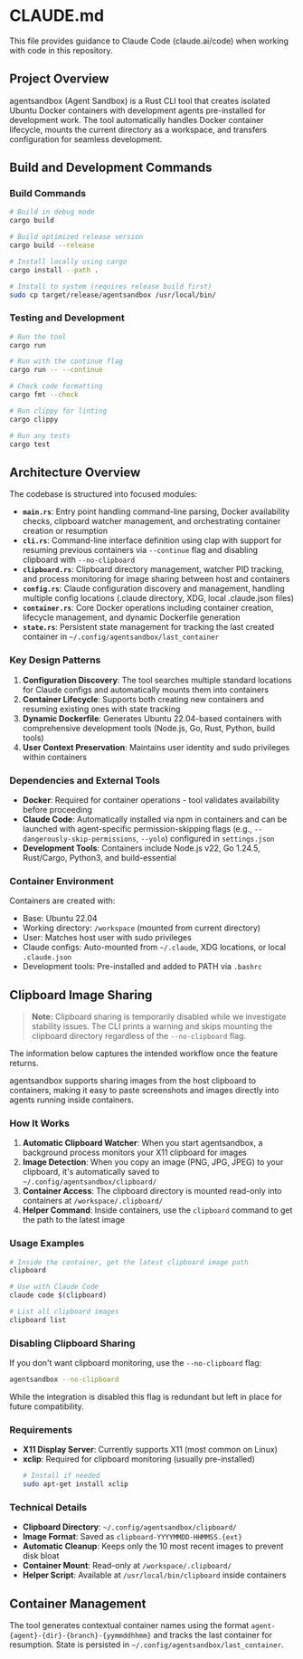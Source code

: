 # CLAUDE.md

This file provides guidance to Claude Code (claude.ai/code) when working with code in this repository.

## Project Overview

agentsandbox (Agent Sandbox) is a Rust CLI tool that creates isolated Ubuntu Docker containers with development agents pre-installed for development work. The tool automatically handles Docker container lifecycle, mounts the current directory as a workspace, and transfers configuration for seamless development.

## Build and Development Commands

### Build Commands

```bash
# Build in debug mode
cargo build

# Build optimized release version
cargo build --release

# Install locally using cargo
cargo install --path .

# Install to system (requires release build first)
sudo cp target/release/agentsandbox /usr/local/bin/
```

### Testing and Development

```bash
# Run the tool
cargo run

# Run with the continue flag
cargo run -- --continue

# Check code formatting
cargo fmt --check

# Run clippy for linting
cargo clippy

# Run any tests
cargo test
```

## Architecture Overview

The codebase is structured into focused modules:

-   **`main.rs`**: Entry point handling command-line parsing, Docker availability checks, clipboard watcher management, and orchestrating container creation or resumption
-   **`cli.rs`**: Command-line interface definition using clap with support for resuming previous containers via `--continue` flag and disabling clipboard with `--no-clipboard`
-   **`clipboard.rs`**: Clipboard directory management, watcher PID tracking, and process monitoring for image sharing between host and containers
-   **`config.rs`**: Claude configuration discovery and management, handling multiple config locations (.claude directory, XDG, local .claude.json files)
-   **`container.rs`**: Core Docker operations including container creation, lifecycle management, and dynamic Dockerfile generation
-   **`state.rs`**: Persistent state management for tracking the last created container in `~/.config/agentsandbox/last_container`

### Key Design Patterns

1. **Configuration Discovery**: The tool searches multiple standard locations for Claude configs and automatically mounts them into containers
2. **Container Lifecycle**: Supports both creating new containers and resuming existing ones with state tracking
3. **Dynamic Dockerfile**: Generates Ubuntu 22.04-based containers with comprehensive development tools (Node.js, Go, Rust, Python, build tools)
4. **User Context Preservation**: Maintains user identity and sudo privileges within containers

### Dependencies and External Tools

-   **Docker**: Required for container operations - tool validates availability before proceeding
-   **Claude Code**: Automatically installed via npm in containers and can be launched with agent-specific permission-skipping flags (e.g., `--dangerously-skip-permissions`, `--yolo`) configured in `settings.json`
-   **Development Tools**: Containers include Node.js v22, Go 1.24.5, Rust/Cargo, Python3, and build-essential

### Container Environment

Containers are created with:

-   Base: Ubuntu 22.04
-   Working directory: `/workspace` (mounted from current directory)
-   User: Matches host user with sudo privileges
-   Claude configs: Auto-mounted from `~/.claude`, XDG locations, or local `.claude.json`
-   Development tools: Pre-installed and added to PATH via `.bashrc`

## Clipboard Image Sharing

> **Note:** Clipboard sharing is temporarily disabled while we investigate stability issues. The CLI prints a warning and skips mounting the clipboard directory regardless of the `--no-clipboard` flag.

The information below captures the intended workflow once the feature returns.

agentsandbox supports sharing images from the host clipboard to containers, making it easy to paste screenshots and images directly into agents running inside containers.

### How It Works

1. **Automatic Clipboard Watcher**: When you start agentsandbox, a background process monitors your X11 clipboard for images
2. **Image Detection**: When you copy an image (PNG, JPG, JPEG) to your clipboard, it's automatically saved to `~/.config/agentsandbox/clipboard/`
3. **Container Access**: The clipboard directory is mounted read-only into containers at `/workspace/.clipboard/`
4. **Helper Command**: Inside containers, use the `clipboard` command to get the path to the latest image

### Usage Examples

```bash
# Inside the container, get the latest clipboard image path
clipboard

# Use with Claude Code
claude code $(clipboard)

# List all clipboard images
clipboard list
```

### Disabling Clipboard Sharing

If you don't want clipboard monitoring, use the `--no-clipboard` flag:

```bash
agentsandbox --no-clipboard
```

While the integration is disabled this flag is redundant but left in place for future compatibility.

### Requirements

- **X11 Display Server**: Currently supports X11 (most common on Linux)
- **xclip**: Required for clipboard monitoring (usually pre-installed)
  ```bash
  # Install if needed
  sudo apt-get install xclip
  ```

### Technical Details

- **Clipboard Directory**: `~/.config/agentsandbox/clipboard/`
- **Image Format**: Saved as `clipboard-YYYYMMDD-HHMMSS.{ext}`
- **Automatic Cleanup**: Keeps only the 10 most recent images to prevent disk bloat
- **Container Mount**: Read-only at `/workspace/.clipboard/`
- **Helper Script**: Available at `/usr/local/bin/clipboard` inside containers

## Container Management

The tool generates contextual container names using the format `agent-{agent}-{dir}-{branch}-{yymmddhhmm}` and tracks the last container for resumption. State is persisted in `~/.config/agentsandbox/last_container`.
